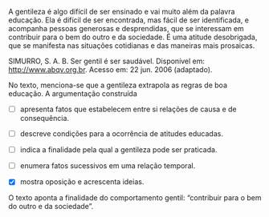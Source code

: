 

A gentileza é algo difícil de ser ensinado e vai muito além da palavra educação. Ela é difícil de ser encontrada, mas fácil de ser identificada, e acompanha pessoas generosas e desprendidas, que se interessam em contribuir para o bem do outro e da sociedade. É uma atitude desobrigada, que se manifesta nas situações cotidianas e das maneiras mais prosaicas.

SIMURRO, S. A. B. Ser gentil é ser saudável. Disponível em: http://www.abqv.org.br. Acesso em: 22 jun. 2006 (adaptado).

No texto, menciona-se que a gentileza extrapola as regras de boa educação. A argumentação construída



- [ ] apresenta fatos que estabelecem entre si relações de causa e de consequência.
- [ ] descreve condições para a ocorrência de atitudes educadas.
- [ ] indica a finalidade pela qual a gentileza pode ser praticada.
- [ ] enumera fatos sucessivos em uma relação temporal.
- [x] mostra oposição e acrescenta ideias.


O texto aponta a finalidade do comportamento gentil: “contribuir para o bem do outro e da sociedade”.
